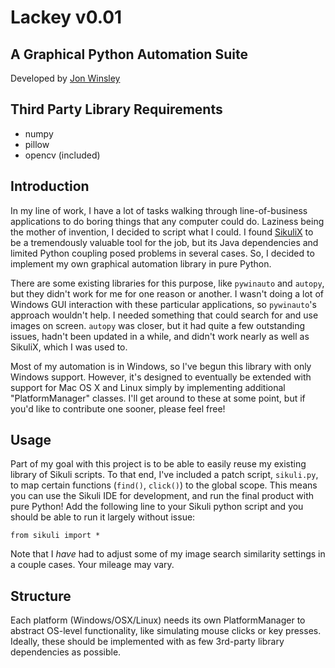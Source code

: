 # Lackey v0.01 #
## A Graphical Python Automation Suite ##

Developed by [Jon Winsley](https://github.com/glitchassassin)

## Third Party Library Requirements ##

* numpy
* pillow
* opencv (included)

## Introduction ##

In my line of work, I have a lot of tasks walking through line-of-business applications to do boring things that any computer could do. Laziness being the mother of invention, I decided to script what I could. I found [SikuliX](http://sikulix.com/) to be a tremendously valuable tool for the job, but its Java dependencies and limited Python coupling posed problems in several cases. So, I decided to implement my own graphical automation library in pure Python.

There are some existing libraries for this purpose, like `pywinauto` and `autopy`, but they didn't work for me for one reason or another. I wasn't doing a lot of Windows GUI interaction with these particular applications, so `pywinauto`'s approach wouldn't help. I needed something that could search for and use images on screen. `autopy` was closer, but it had quite a few outstanding issues, hadn't been updated in a while, and didn't work nearly as well as SikuliX, which I was used to.

Most of my automation is in Windows, so I've begun this library with only Windows support. However, it's designed to eventually be extended with support for Mac OS X and Linux simply by implementing additional "PlatformManager" classes. I'll get around to these at some point, but if you'd like to contribute one sooner, please feel free!

## Usage ##

Part of my goal with this project is to be able to easily reuse my existing library of Sikuli scripts. To that end, I've included a patch script, `sikuli.py`, to map certain functions (`find()`, `click()`) to the global scope. This means you can use the Sikuli IDE for development, and run the final product with pure Python! Add the following line to your Sikuli python script and you should be able to run it largely without issue:

    from sikuli import *

Note that I *have* had to adjust some of my image search similarity settings in a couple cases. Your mileage may vary.

## Structure ##

Each platform (Windows/OSX/Linux) needs its own PlatformManager to abstract OS-level functionality, like simulating mouse clicks or key presses. Ideally, these should be implemented with as few 3rd-party library dependencies as possible. 

